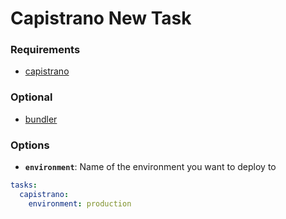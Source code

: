 # Capistrano New Task

### Requirements
* [capistrano](https://github.com/capistrano/capistrano)

### Optional
* [bundler](https://github.com/bundler/bundler)

### Options
* __`environment`__: Name of the environment you want to deploy to

```yaml
tasks:
  capistrano:
    environment: production
```
